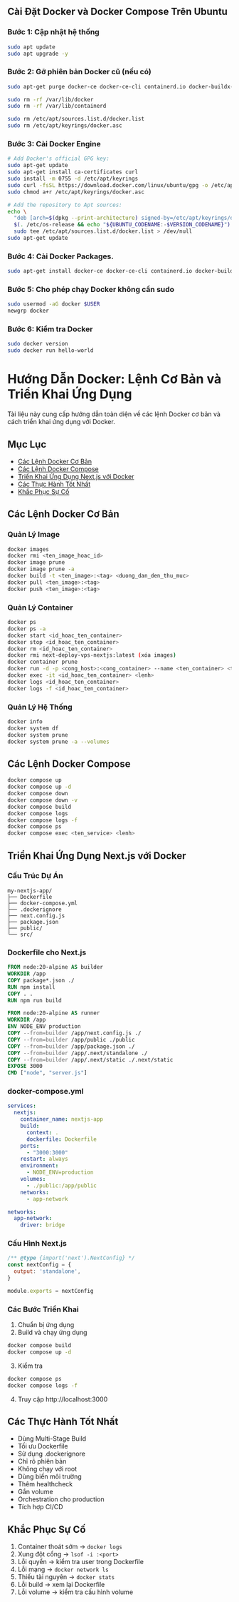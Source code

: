 
## Cài Đặt Docker và Docker Compose Trên Ubuntu

### Bước 1: Cập nhật hệ thống
```bash
sudo apt update
sudo apt upgrade -y
```

### Bước 2: Gỡ phiên bản Docker cũ (nếu có)
```bash
sudo apt-get purge docker-ce docker-ce-cli containerd.io docker-buildx-plugin docker-compose-plugin docker-ce-rootless-extras

sudo rm -rf /var/lib/docker
sudo rm -rf /var/lib/containerd

sudo rm /etc/apt/sources.list.d/docker.list
sudo rm /etc/apt/keyrings/docker.asc
```

### Bước 3: Cài Docker Engine
```bash
# Add Docker's official GPG key:
sudo apt-get update
sudo apt-get install ca-certificates curl
sudo install -m 0755 -d /etc/apt/keyrings
sudo curl -fsSL https://download.docker.com/linux/ubuntu/gpg -o /etc/apt/keyrings/docker.asc
sudo chmod a+r /etc/apt/keyrings/docker.asc

# Add the repository to Apt sources:
echo \
  "deb [arch=$(dpkg --print-architecture) signed-by=/etc/apt/keyrings/docker.asc] https://download.docker.com/linux/ubuntu \
  $(. /etc/os-release && echo "${UBUNTU_CODENAME:-$VERSION_CODENAME}") stable" | \
  sudo tee /etc/apt/sources.list.d/docker.list > /dev/null
sudo apt-get update
```

### Bước 4: Cài Docker Packages.
```bash
sudo apt-get install docker-ce docker-ce-cli containerd.io docker-buildx-plugin docker-compose-plugin
```

### Bước 5: Cho phép chạy Docker không cần sudo
```bash
sudo usermod -aG docker $USER
newgrp docker
```
### Bước 6: Kiểm tra Docker
```bash
sudo docker version
sudo docker run hello-world
```

# Hướng Dẫn Docker: Lệnh Cơ Bản và Triển Khai Ứng Dụng

Tài liệu này cung cấp hướng dẫn toàn diện về các lệnh Docker cơ bản và cách triển khai ứng dụng với Docker.

## Mục Lục
- [Các Lệnh Docker Cơ Bản](#các-lệnh-docker-cơ-bản)
- [Các Lệnh Docker Compose](#các-lệnh-docker-compose)
- [Triển Khai Ứng Dụng Next.js với Docker](#triển-khai-ứng-dụng-nextjs-với-docker)
- [Các Thực Hành Tốt Nhất](#các-thực-hành-tốt-nhất)
- [Khắc Phục Sự Cố](#khắc-phục-sự-cố)

## Các Lệnh Docker Cơ Bản

### Quản Lý Image
```bash
docker images
docker rmi <ten_image_hoac_id>
docker image prune
docker image prune -a
docker build -t <ten_image>:<tag> <duong_dan_den_thu_muc>
docker pull <ten_image>:<tag>
docker push <ten_image>:<tag>
```

### Quản Lý Container
```bash
docker ps
docker ps -a
docker start <id_hoac_ten_container>
docker stop <id_hoac_ten_container>
docker rm <id_hoac_ten_container>
docker rmi next-deploy-vps-nextjs:latest (xóa images)
docker container prune
docker run -d -p <cong_host>:<cong_container> --name <ten_container> <ten_image>:<tag>
docker exec -it <id_hoac_ten_container> <lenh>
docker logs <id_hoac_ten_container>
docker logs -f <id_hoac_ten_container>
```

### Quản Lý Hệ Thống
```bash
docker info
docker system df
docker system prune
docker system prune -a --volumes
```

## Các Lệnh Docker Compose
```bash
docker compose up
docker compose up -d
docker compose down
docker compose down -v
docker compose build
docker compose logs
docker compose logs -f
docker compose ps
docker compose exec <ten_service> <lenh>
```

## Triển Khai Ứng Dụng Next.js với Docker

### Cấu Trúc Dự Án
```
my-nextjs-app/
├── Dockerfile
├── docker-compose.yml
├── .dockerignore
├── next.config.js
├── package.json
├── public/
└── src/
```

### Dockerfile cho Next.js
```dockerfile
FROM node:20-alpine AS builder
WORKDIR /app
COPY package*.json ./
RUN npm install
COPY . .
RUN npm run build

FROM node:20-alpine AS runner
WORKDIR /app
ENV NODE_ENV production
COPY --from=builder /app/next.config.js ./
COPY --from=builder /app/public ./public
COPY --from=builder /app/package.json ./
COPY --from=builder /app/.next/standalone ./
COPY --from=builder /app/.next/static ./.next/static
EXPOSE 3000
CMD ["node", "server.js"]
```

### docker-compose.yml
```yaml
services:
  nextjs:
    container_name: nextjs-app
    build:
      context: .
      dockerfile: Dockerfile
    ports:
      - "3000:3000"
    restart: always
    environment:
      - NODE_ENV=production
    volumes:
      - ./public:/app/public
    networks:
      - app-network

networks:
  app-network:
    driver: bridge
```

### Cấu Hình Next.js
```javascript
/** @type {import('next').NextConfig} */
const nextConfig = {
  output: 'standalone',
}

module.exports = nextConfig
```

### Các Bước Triển Khai
1. Chuẩn bị ứng dụng
2. Build và chạy ứng dụng
```bash
docker compose build
docker compose up -d
```
3. Kiểm tra
```bash
docker compose ps
docker compose logs -f
```
4. Truy cập http://localhost:3000

## Các Thực Hành Tốt Nhất
- Dùng Multi-Stage Build
- Tối ưu Dockerfile
- Sử dụng .dockerignore
- Chỉ rõ phiên bản
- Không chạy với root
- Dùng biến môi trường
- Thêm healthcheck
- Gắn volume
- Orchestration cho production
- Tích hợp CI/CD

## Khắc Phục Sự Cố
1. Container thoát sớm → `docker logs`
2. Xung đột cổng → `lsof -i :<port>`
3. Lỗi quyền → kiểm tra user trong Dockerfile
4. Lỗi mạng → `docker network ls`
5. Thiếu tài nguyên → `docker stats`
6. Lỗi build → xem lại Dockerfile
7. Lỗi volume → kiểm tra cấu hình volume
